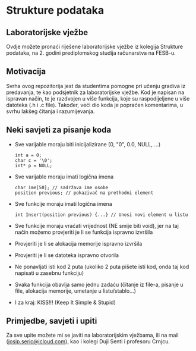 # **Strukture podataka**

## Laboratorijske vježbe

Ovdje možete pronaći riješene laboratorijske vježbe iz kolegija Strukture podataka, na 2. godini prediplomskog studija računarstva na FESB-u.

## Motivacija

Svrha ovog repozitorija jest da studentima pomogne pri učenju gradiva iz predavanja, te kao podsjetnik za laboratorijske vježbe. Kod je napisan na ispravan način, te je razdvojen u više funkcija, koje su raspodijeljene u više datoteka (.h i .c file). Također, veći dio koda je popraćen komentarima, u svrhu lakšeg čitanja i razumijevanja.

## Neki savjeti za pisanje koda

- Sve varijable moraju biti inicijalizirane (0, "0", 0.0, NULL, ...)
  ```
  int a = 0;
  char c = '\0';
  int* p = NULL;
  ```

- Sve varijable moraju imati logična imena
  ```
  char ime[50]; // sadržava ime osobe
  position previous; // pokazivač na prethodni element
  ```

- Sve funkcije moraju imati logična imena
  ```
  int Insert(position previous) {...} // Unosi novi element u listu
  ```

- Sve funkcije moraju vraćati vrijednost (NE smije biti void), jer na taj
  način možemo provjeriti je li se funkcija ispravno izvršila

- Provjeriti je li se alokacija memorije ispravno izvršila

- Provjeriti je li se datoteka ispravno otvorila

- Ne ponavljati isti kod 2 puta (ukoliko 2 puta pišete isti kod,
  onda taj kod napisati u zasebnu funkciju)

- Svaka funkcija obavlja samo jednu zadaću (čitanje iz file-a, pisanje u file,
  alokacija memorije, umetanje u listu/stablo...)

- I za kraj: KISS!!! (Keep It Simple & Stupid)

## Primjedbe, savjeti i upiti

Za sve upite možete mi se javiti na laboratorijskim vježbama, ili na mail (josip.seric@icloud.com), kao i kolegi Duji Senti i profesoru Crnjcu.
